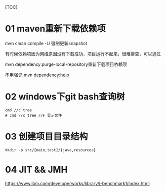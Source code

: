 [TOC]

# 01 maven重新下载依赖项

mvn clean compile -U 强制更新snapshot

有时候依赖项因为网络原因没有下载成功，项目运行不起来，很难排查，可以通过

mvn dependency:purge-local-repository重新下载项目依赖项

不用强记 mvn dependency:help

# 02  windows下git bash查询树

```shell
cmd //c tree
# cmd //c tree //F 显示文件
```

# 03 创建项目目录结构

```shell
mkdir -p src/{main,test}/{java,resources}
```

# 04 JIT && JMH

https://www.ibm.com/developerworks/library/j-benchmark1/index.html